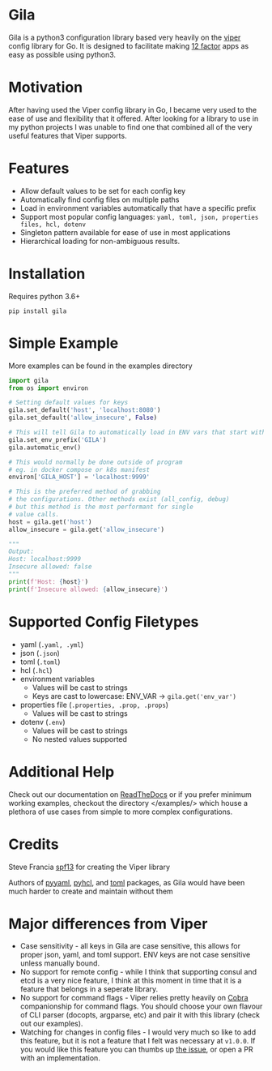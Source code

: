 # Gila

Gila is a python3 configuration library based very heavily on the [viper](https://github.com/spf13/viper) config library for Go. It is designed to facilitate making [12 factor](https://12factor.net/) apps as easy as possible using python3.

# Motivation

After having used the Viper config library in Go, I became very used to the ease of use and flexibility that it offered. After looking for a library to use in my python projects I was unable to find one that combined all of the very useful features that Viper supports.

# Features

* Allow default values to be set for each config key
* Automatically find config files on multiple paths
* Load in environment variables automatically that have a specific prefix
* Support most popular config languages: `yaml, toml, json, properties files, hcl, dotenv`
* Singleton pattern available for ease of use in most applications
* Hierarchical loading for non-ambiguous results.

# Installation

Requires python 3.6+

`pip install gila`

# Simple Example
More examples can be found in the examples directory
```python
import gila
from os import environ

# Setting default values for keys
gila.set_default('host', 'localhost:8080')
gila.set_default('allow_insecure', False)

# This will tell Gila to automatically load in ENV vars that start with GILA
gila.set_env_prefix('GILA')
gila.automatic_env()

# This would normally be done outside of program
# eg. in docker compose or k8s manifest
environ['GILA_HOST'] = 'localhost:9999'

# This is the preferred method of grabbing
# the configurations. Other methods exist (all_config, debug)
# but this method is the most performant for single
# value calls.
host = gila.get('host')
allow_insecure = gila.get('allow_insecure')

"""
Output:
Host: localhost:9999
Insecure allowed: false
"""
print(f'Host: {host}')
print(f'Insecure allowed: {allow_insecure}')
```

# Supported Config Filetypes
* yaml (`.yaml, .yml`)
* json (`.json`)
* toml (`.toml`)
* hcl (`.hcl`)
* environment variables
  * Values will be cast to strings
  * Keys are cast to lowercase: ENV_VAR -> `gila.get('env_var')`
* properties file (`.properties, .prop, .props`)
  * Values will be cast to strings
* dotenv (`.env`)
  * Values will be cast to strings
  * No nested values supported


# Additional Help
Check out our documentation on [ReadTheDocs](https://gila.readthedocs.io/en/latest/gila.html#) or if you prefer minimum working examples, checkout the directory </examples/> which house a plethora of use cases from simple to more complex configurations.

# Credits
Steve Francia [spf13](https://github.com/spf13) for creating the Viper library

Authors of [pyyaml](https://github.com/yaml/pyyaml), [pyhcl](https://github.com/virtuald/pyhcl), and [toml](https://github.com/uiri/toml) packages, as Gila would have been much harder to create and maintain without them


# Major differences from Viper

* Case sensitivity - all keys in Gila are case sensitive, this allows for proper json, yaml, and toml support. ENV keys are not case sensitive unless manually bound.
* No support for remote config - while I think that supporting consul and etcd is a very nice feature, I think at this moment in time that it is a feature that belongs in a seperate library.
* No support for command flags - Viper relies pretty heavily on [Cobra](https://github.com/spf13/cobra) companionship for command flags. You should choose your own flavour of CLI parser (docopts, argparse, etc) and pair it with this library (check out our examples).
* Watching for changes in config files - I would very much so like to add this feature, but it is not a feature that I felt was necessary at `v1.0.0`. If you would like this feature you can thumbs up [the issue](https://gitlab.com/dashwav/gila/issues/1), or open a PR with an implementation.
